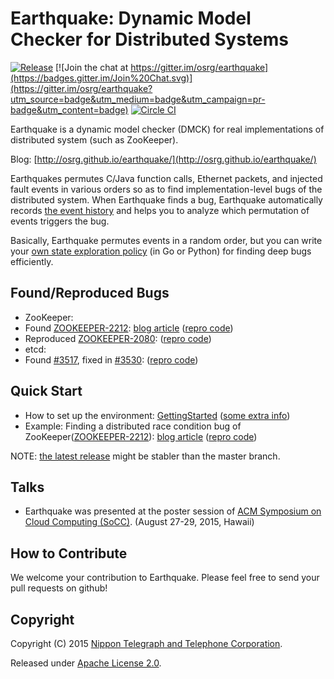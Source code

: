 # Earthquake: Dynamic Model Checker for Distributed Systems

[![Release](http://github-release-version.herokuapp.com/github/osrg/earthquake/release.svg?style=flat)](https://github.com/osrg/earthquake/releases/latest)
[![Join the chat at https://gitter.im/osrg/earthquake](https://badges.gitter.im/Join%20Chat.svg)](https://gitter.im/osrg/earthquake?utm_source=badge&utm_medium=badge&utm_campaign=pr-badge&utm_content=badge)
[![Circle CI](https://circleci.com/gh/osrg/earthquake.svg?style=svg)](https://circleci.com/gh/osrg/earthquake)

Earthquake is a dynamic model checker (DMCK) for real implementations of distributed system (such as ZooKeeper).

Blog: [http://osrg.github.io/earthquake/](http://osrg.github.io/earthquake/)

Earthquakes permutes C/Java function calls, Ethernet packets, and injected fault events in various orders so as to find implementation-level bugs of the distributed system.
When Earthquake finds a bug, Earthquake automatically records [the event history](example/zk-found-2212.ryu) and helps you to analyze which permutation of events triggers the bug.

Basically, Earthquake permutes events in a random order, but you can write your [own state exploration policy](doc/arch.md) (in Go or Python) for finding deep bugs efficiently.

## Found/Reproduced Bugs
 * ZooKeeper:
  * Found [ZOOKEEPER-2212](https://issues.apache.org/jira/browse/ZOOKEEPER-2212): [blog article](http://osrg.github.io/earthquake/post/zookeeper-2212/) ([repro code](example/zk-found-2212.ryu))
  * Reproduced [ZOOKEEPER-2080](https://issues.apache.org/jira/browse/ZOOKEEPER-2080): ([repro code](example/zk-repro-2080.nfqhook))
 * etcd:
  * Found [#3517](https://github.com/coreos/etcd/issues/3517), fixed in [#3530](https://github.com/coreos/etcd/pull/3530): ([repro code](example/etcd/3517-reproduce))

## Quick Start
 * How to set up the environment: [GettingStarted](http://osrg.github.io/earthquake/gettingStarted/) ([some extra info](doc/how-to-setup-env.md))
 * Example: Finding a distributed race condition bug of ZooKeeper([ZOOKEEPER-2212](https://issues.apache.org/jira/browse/ZOOKEEPER-2212)): [blog article](http://osrg.github.io/earthquake/post/zookeeper-2212/) ([repro code](example/zk-found-2212.ryu))

NOTE: [the latest release](https://github.com/osrg/earthquake/releases/latest) might be stabler than the master branch.

## Talks
 * Earthquake was presented at the poster session of [ACM Symposium on Cloud Computing (SoCC)](http://acmsocc.github.io/2015/). (August 27-29, 2015, Hawaii)

## How to Contribute
We welcome your contribution to Earthquake.
Please feel free to send your pull requests on github!

## Copyright
Copyright (C) 2015 [Nippon Telegraph and Telephone Corporation](http://www.ntt.co.jp/index_e.html).

Released under [Apache License 2.0](LICENSE).

